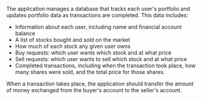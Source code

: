 The application manages a database that tracks each user's portfolio and updates portfolio data as transactions are completed.
This data includes:
- Information about each user, including name and financial account balance
- A list of stocks bought and sold on the market
- How much of each stock any given user owns
- Buy requests: which user wants which stock and at what price
- Sell requests: which user wants to sell which stock and at what price
- Completed transactions, including when the transaction took place, how many shares were sold, and the total price for
those shares.

When a transaction takes place, the application should transfer the amount of money exchanged from the buyer's account to the
seller's account.
